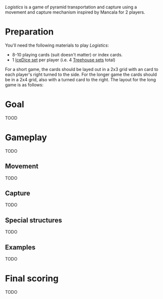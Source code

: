 *Logistics* is a game of pyramid transportation and capture using a  movement and capture mechanism inspired by Mancala for 2 players.

Preparation
===========

You'll need the following materials to play *Logistics*:

 * 8-10 playing cards (suit doesn't matter) or index cards.
 * 1 [IceDice set]() per player (i.e. 4 [Treehouse sets]() total)
 
For a short game, the cards should be layed out in a 2x3 grid with an card to each player's right turned to the side.  For the longer game the cards should be in a 2x4 grid, also with a turned card to the right.  The layout for the long game is as follows:



Goal
====

TOOD

Gameplay
========

TODO

Movement
--------

TODO

Capture
-------

TODO

Special structures
------------------

TODO

Examples
--------

TODO

Final scoring
=============

TODO

